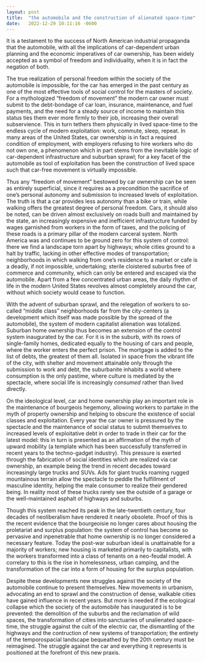 ```yaml
---
layout: post
title:  "the automobile and the construction of alienated space-time"
date:   2022-12-29 10:11:16 -0600
---
```


It is a testament to the success of North American industrial propaganda that the automobile, with all the implications of car-dependent urban planning and the economic imperatives of car ownership, has been widely accepted as a symbol of freedom and individuality, when it is in fact the negation of both.

The true realization of personal freedom within the society of the automobile is impossible, for the car has emerged in the past century as one of the most effective tools of social control for the masters of society. For a mythologized “freedom of movement” the modern car owner must submit to the debt-bondage of car loan, insurance, maintenance, and fuel payments, and the need for a steady source of income to maintain this status ties them ever more firmly to their job, increasing their overall subservience. This in turn tethers them physically in lived space-time to the endless cycle of modern exploitation: work, commute, sleep, repeat. In many areas of the United States, car ownership is in fact a required condition of employment, with employers refusing to hire workers who do not own one, a phenomenon which in part stems from the inevitable logic of car-dependent infrastructure and suburban sprawl; for a key facet of the automobile as tool of exploitation has been the construction of lived space such that car-free movement is virtually impossible.

Thus any “freedom of movement” bestowed by car ownership can be seen as entirely superficial, since it requires as a precondition the sacrifice of one’s personal autonomy and submission to increased levels of exploitation. The truth is that a car provides less autonomy than a bike or train, while walking offers the greatest degree of personal freedom. Cars, it should also be noted, can be driven almost exclusively on roads built and maintained by the state, an increasingly expensive and inefficient infrastructure funded by wages garnished from workers in the form of taxes, and the policing of these roads is a primary pillar of the modern carceral system. North America was and continues to be ground zero for this system of control: there we find a landscape torn apart by highways; whole cities ground to a halt by traffic, lacking in other effective modes of transportation; neighborhoods in which walking from one’s residence to a market or cafe is a deadly, if not impossible, undertaking; sterile cloistered suburbs free of commerce and community, which can only be entered and escaped via the automobile. Apart from a few concentrated urban areas, the daily rhythm of life in the modern United States revolves almost completely around the car, without which society would cease to function.

With the advent of suburban sprawl, and the relegation of workers to so-called “middle class” neighborhoods far from the city-centers (a development which itself was made possible by the spread of the automobile), the system of modern capitalist alienation was totalized. Suburban home ownership thus becomes an extension of the control system inaugurated by the car. For it is in the suburb, with its rows of single-family homes, dedicated equally to the housing of cars and people, where the worker enters the perfect prison. The mortgage is added to the list of debts, the greatest of them all. Isolated in space from the vibrant life of the city, with shelter and movement attainable only through the submission to work and debt, the suburbanite inhabits a world where consumption is the only pastime, where culture is mediated by the spectacle, where social life is increasingly *consumed* rather than lived directly.

On the ideological level, car and home ownership play an important role in the maintenance of bourgeois hegemony, allowing workers to partake in the myth of property ownership and helping to obscure the existence of social classes and exploitation. Every year the car owner is pressured by the spectacle and the maintenance of social status to submit themselves to increased levels of exploitative debt in order to trade in their car for the latest model: this in turn is presented as an affirmation of the myth of upward mobility (a template which has been successfully transferred in recent years to the techno-gadget industry). This pressure is exerted through the fabrication of social identities which are realized via car ownership, an example being the trend in recent decades toward increasingly large trucks and SUVs. Ads for giant trucks roaming rugged mountainous terrain allow the spectacle to peddle the fulfillment of masculine identity, helping the male consumer to realize their gendered being. In reality most of these trucks rarely see the outside of a garage or the well-maintained asphalt of highways and suburbs.

Though this system reached its peak in the late-twentieth century, four decades of neoliberalism have rendered it nearly obsolete. Proof of this is the recent evidence that the bourgeoisie no longer cares about housing the proletariat and surplus population: the system of control has become so pervasive and inpenetrable that home ownership is no longer considered a necessary feature. Today the post-war suburban ideal is unattainable for a majority of workers; new housing is marketed primarily to capitalists, with the workers transformed into a class of tenants on a neo-feudal model. A correlary to this is the rise in homelessness, urban camping, and the transformation of the car into a form of housing for the surplus population.

Despite these developments new struggles against the society of the automobile continue to present themselves. New movements in urbanism, advocating an end to sprawl and the construction of dense, walkable cities have gained influence in recent years. But more is needed if the ecological collapse which the society of the automobile has inaugurated is to be prevented: the demolition of the suburbs and the reclamation of wild spaces, the transformation of cities into sanctuaries of unalienated space-time, the struggle against the cult of the electric car, the dismantling of the highways and the contruction of new systems of transportation; the entirety of the temporospacial landscape bequeathed by the 20th century must be reimagined. The struggle against the car and everything it represents is positioned at the forefront of this new praxis.
